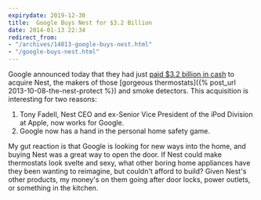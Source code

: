 ```yaml
---
expirydate: 2019-12-30
title:  Google Buys Nest for $3.2 Billion
date: 2014-01-13 22:34
redirect_from:
- "/archives/14013-google-buys-nest.html"
- "/google-buys-nest.html"
---
```



Google announced today that they had just [paid $3.2 billion in cash](http://investor.google.com/releases/2014/0113.html) to acquire Nest, the makers of those [gorgeous thermostats]({% post_url 2013-10-08-the-nest-protect %}) and smoke detectors. This acquisition is interesting for two reasons: 

1. Tony Fadell, Nest CEO and ex-Senior Vice President of the iPod Division at Apple, now works for Google. 
2. Google now has a hand in the personal home safety game. 

My gut reaction is that Google is looking for new ways into the home, and buying Nest was a great way to open the door. If Nest could make thermostats look svelte and sexy, what other boring home appliances have they been wanting to reimagine, but couldn't afford to build? Given Nest's other products, my money's on them going after door locks, power outlets, or something in the kitchen. 
